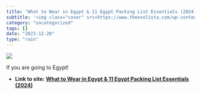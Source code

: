```yaml
---
title: "What to Wear in Egypt & 11 Egypt Packing List Essentials (2024)"
subtitle: '<img class="cover" src=https://www.theevolista.com/wp-content/uploads/2019/12/What-to-Wear-in-Egypt-...'
category: "uncategorized"
tags: []
date: "2023-12-20"
type: "rain"
---
```

<img class="cover" src=https://www.theevolista.com/wp-content/uploads/2019/12/What-to-Wear-in-Egypt-10-Things-You-Need-to-Pack.jpg>

If you are going to Egypt!
* **Link to site:** **[What to Wear in Egypt & 11 Egypt Packing List Essentials (2024)](https://www.theevolista.com/what-to-wear-in-egypt-10-packing-list-essentials/)**